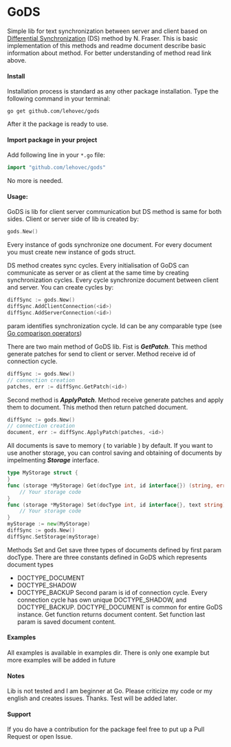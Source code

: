 GoDS
===========

Simple lib for text synchronization between server and client based on [Differential Synchronization](https://neil.fraser.name/writing/sync/) (DS) method by N. Fraser.
This is basic implementation of this methods and readme document describe basic information about method. For better understanding of method read link above.

#### Install
Installation process is standard as any other package installation. 
Type the following command in your terminal:

	go get github.com/lehovec/gods

After it the package is ready to use.

#### Import package in your project
Add following line in your `*.go` file:
```go
import "github.com/lehovec/gods"
```
No more is needed.

#### Usage:
GoDS is lib for client server communication but DS method is same for both sides.
Client or server side of lib is created by:
```go
gods.New()
```
Every instance of gods synchronize one document. For every document you must create new instance of gods struct.

DS method creates sync cycles. Every initialisation of GoDS can communicate as server or as client at the same time by creating synchronization cycles. Every cycle synchronize document between client and server.
You can create cycles by:
```go
diffSync := gods.New()
diffSync.AddClientConnection(<id>)
diffSync.AddServerConnection(<id>)
```
<id> param identifies synchronization cycle. Id can be any comparable type (see [Go comparison operators](https://golang.org/ref/spec#Comparison_operators))

There are two main method of GoDS lib. Fist is **_GetPatch_**. This method generate patches for send to client or server. Method receive id of connection cycle.
```go
diffSync := gods.New()
// connection creation
patches, err := diffSync.GetPatch(<id>)
```

Second method is **_ApplyPatch_**. Method receive generate patches and apply them to document. This method then return patched document.
```go
diffSync := gods.New()
// connection creation
document, err := diffSync.ApplyPatch(patches, <id>)
```

All documents is save to memory ( to variable ) by default. If you want to use another storage, you can control saving and obtaining of documents by impelmenting **_Storage_** interface.
```go
type MyStorage struct {
}
func (storage *MyStorage) Get(docType int, id interface{}) (string, error) {
	// Your storage code
}
func (storage *MyStorage) Set(docType int, id interface{}, text string) error {
	// Your storage code
}
myStorage := new(MyStorage)
diffSync := gods.New()
diffSync.SetStorage(myStorage)
```
Methods Set and Get save three types of documents defined by first param docType. There are three constants defined in GoDS which represents document types
* DOCTYPE_DOCUMENT
* DOCTYPE_SHADOW
* DOCTYPE_BACKUP
Second param is id of connection cycle. Every connection cycle has own unique DOCTYPE_SHADOW, and DOCTYPE_BACKUP. DOCTYPE_DOCUMENT is common for entire GoDS instance.
Get function returns document content.
Set function last param is saved document content.

#### Examples
All examples is available in examples dir.
There is only one example but more examples will be added in future

#### Notes
Lib is not tested and I am beginner at Go. Please criticize my code or my english and creates issues. Thanks.
Test will be added later.

#### Support
If you do have a contribution for the package feel free to put up a Pull Request or open Issue.

